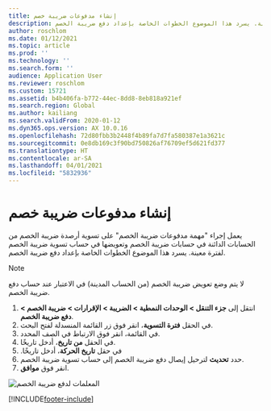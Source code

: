 ```yaml
---
title: إنشاء مدفوعات ضريبة خصم
description: يعمل إجراء "مهمة مدفوعات ضريبة الخصم" على تسوية أرصدة ضريبة الخصم من الحسابات الدائنة في حسابات ضريبة الخصم وتعويضها في حساب تسوية ضريبة الخصم لفترة معينة. يسرد هذا الموضوع الخطوات الخاصة بإعداد دفع ضريبة الخصم.
author: roschlom
ms.date: 01/12/2021
ms.topic: article
ms.prod: ''
ms.technology: ''
ms.search.form: ''
audience: Application User
ms.reviewer: roschlom
ms.custom: 15721
ms.assetid: b4b406fa-b772-44ec-8dd8-8eb818a921ef
ms.search.region: Global
ms.author: kailiang
ms.search.validFrom: 2020-01-12
ms.dyn365.ops.version: AX 10.0.16
ms.openlocfilehash: 72d80fbb3b2448f4b89fa7d7fa580387e1a3621c
ms.sourcegitcommit: 0e8db169c3f90bd750826af76709ef5d621fd377
ms.translationtype: HT
ms.contentlocale: ar-SA
ms.lasthandoff: 04/01/2021
ms.locfileid: "5832936"
---
```

# <a name="create-a-withholding-tax-payment"></a>إنشاء مدفوعات ضريبة خصم

يعمل إجراء "مهمة مدفوعات ضريبة الخصم" على تسوية أرصدة ضريبة الخصم من الحسابات الدائنة في حسابات ضريبة الخصم وتعويضها في حساب تسوية ضريبة الخصم لفترة معينة. يسرد هذا الموضوع الخطوات الخاصة بإعداد دفع ضريبة الخصم.

> [!NOTE] 
> لا يتم وضع تعويض ضريبة الخصم (من الحساب المدينة) في الاعتبار عند حساب دفع ضريبة الخصم.

1. انتقل إلى **جزء التنقل > الوحدات النمطية > الضريبة > الإقرارات > ضريبة الخصم > دفع ضريبة الخصم**.
2. في الحقل **فترة التسوية**، انقر فوق زر القائمة المنسدلة لفتح البحث.
3. في القائمة، انقر فوق الارتباط في الصف المحدد.
4. في الحقل **من تاريخ**، أدخل تاريخًا.
5. في حقل **‏‫تاريخ الحركة**، أدخل تاريخًا.
6. حدد **تحديث** لترحيل إيصال دفع ضريبة الخصم إلى حساب تسوية ضريبة الخصم.
7. انقر فوق **موافق**.

![المعلمات لدفع ضريبة الخصم](media/withholding-tax-payment.png)


[!INCLUDE[footer-include](../../includes/footer-banner.md)]